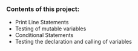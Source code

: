 ### Contents of this project:

- Print Line Statements
- Testing of mutable variables
- Conditional Statements
- Testing the declaration and calling of variables